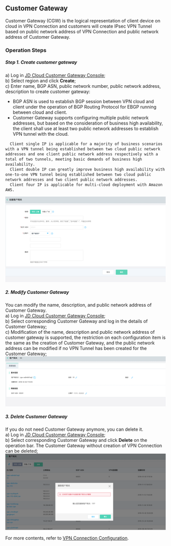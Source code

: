 ## Customer Gateway
Customer Gateway (CGW) is the logical representation of client device on cloud in VPN Connection and customers will create IPsec VPN Tunnel based on public network address of VPN Connection and public network address of Customer Gateway.


### Operation Steps
##### Step 1. Create customer gateway
a) Log in [JD Cloud Customer Gateway Console](https://cns-console.jdcloud.com/host/customerGateway/list);  </br>
b) Select region and click **Create**;</br>
c) Enter name, BGP ASN, public network number, public network address, description to create customer gateway:</br>
* BGP ASN is used to establish BGP session between VPN cloud and client under the operation of BGP Routing Protocol for EBGP running between cloud and client.
* Customer Gateway supports configuring multiple public network addresses, but based on the consideration of business high availability, the client shall use at least two public network addresses to establish VPN tunnel with the cloud.

```
  Client single IP is applicable for a majority of business scenarios with a VPN tunnel being established between two cloud public network addresses and one client public network address respectively with a total of two tunnels, meeting basic demands of business high availability.
  Client double IP can greatly improve business high availability with one-to-one VPN tunnel being established between two cloud public network addresses and two client public network addresses.
  Client four IP is applicable for multi-cloud deployment with Amazon AWS.
```
![](../../../../../image/Networking/VPN/Operation-Guide/create-cgw.png)

##### 2. Modify Customer Gateway
You can modify the name, description, and public network address of Customer Gateway.</br>
a) Log in [JD Cloud Customer Gateway Console](https://cns-console.jdcloud.com/host/customerGateway/list);  </br>
b) Select corresponding Customer Gateway and log in the details of Customer Gateway;</br>
c) Modification of the name, description and public network address of customer gateway is supported, the restriction on each configuration item is the same as the creation of Customer Gateway, and the public network address can be modified if no VPN Tunnel has been created for the Customer Gateway;</br>
![](../../../../../image/Networking/VPN/Operation-Guide/update-cgw.png)

##### 3. Delete Customer Gateway
If you do not need Customer Gateway anymore, you can delete it.</br>
a) Log in [JD Cloud Customer Gateway Console](https://cns-console.jdcloud.com/host/customerGateway/list);  </br>
b) Select corresponding Customer Gateway and click **Delete** on the operation bar. The Customer Gateway without creation of VPN Connection can be deleted;</br>
![](../../../../../image/Networking/VPN/Operation-Guide/delete-cgw.png)


For more contents, refer to [VPN Connection Configuration](../Operation-Guide/VPN-Connection-Management/VPN-Connection-Configuration.md).
